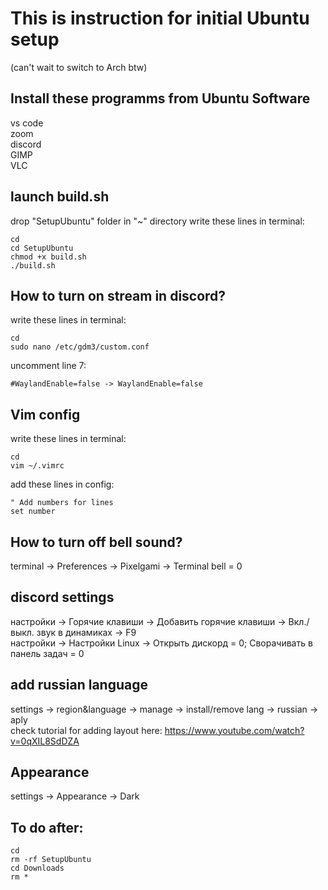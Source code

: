 # This is instruction for initial Ubuntu setup
(can't wait to switch to Arch btw)

## Install these programms from Ubuntu Software
vs code  
zoom  
discord  
GIMP  
VLC

## launch build.sh
  drop "SetupUbuntu" folder in "~" directory
  write these lines in terminal:
```
cd
cd SetupUbuntu
chmod +x build.sh
./build.sh
```

## How to turn on stream in discord?
write these lines in terminal:  
```
cd
sudo nano /etc/gdm3/custom.conf
```
uncomment line 7:  
```
#WaylandEnable=false -> WaylandEnable=false
```


## Vim config
write these lines in terminal:  
```
cd
vim ~/.vimrc
```
add these lines in config:  
```
" Add numbers for lines
set number
```


## How to turn off bell sound?
terminal -> Preferences -> Pixelgami -> Terminal bell = 0  


## discord settings
настройки -> Горячие клавиши -> Добавить горячие клавиши -> Вкл./выкл. звук в динамиках -> F9  
настройки -> Настройки Linux -> Открыть дискорд = 0; Сворачивать в панель задач = 0  


## add russian language
settings -> region&language -> manage -> install/remove lang -> russian -> aply  
check tutorial for adding layout here: https://www.youtube.com/watch?v=0qXIL8SdDZA


## Appearance
settings -> Appearance -> Dark


## To do after:
```
cd
rm -rf SetupUbuntu
cd Downloads
rm *
```
